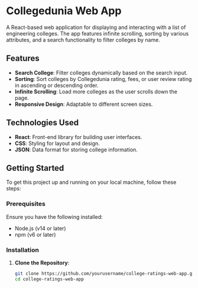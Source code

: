 # Collegedunia Web App

A React-based web application for displaying and interacting with a list of engineering colleges. The app features infinite scrolling, sorting by various attributes, and a search functionality to filter colleges by name.

## Features

- **Search College**: Filter colleges dynamically based on the search input.
- **Sorting**: Sort colleges by Collegedunia rating, fees, or user review rating in ascending or descending order.
- **Infinite Scrolling**: Load more colleges as the user scrolls down the page.
- **Responsive Design**: Adaptable to different screen sizes.

## Technologies Used

- **React**: Front-end library for building user interfaces.
- **CSS**: Styling for layout and design.
- **JSON**: Data format for storing college information.

## Getting Started

To get this project up and running on your local machine, follow these steps:

### Prerequisites

Ensure you have the following installed:
- Node.js (v14 or later)
- npm (v6 or later)

### Installation

1. **Clone the Repository**:

   ```bash
   git clone https://github.com/yourusername/college-ratings-web-app.git
   cd college-ratings-web-app


